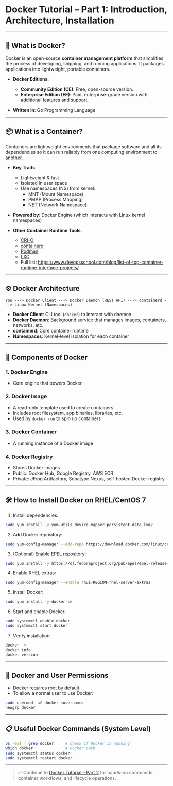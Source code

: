 # Docker Tutorial – Part 1: Introduction, Architecture, Installation

---

## 🐳 What is Docker?
Docker is an open-source **container management platform** that simplifies the process of developing, shipping, and running applications. It packages applications into lightweight, portable containers.

- **Docker Editions**:
  - **Community Edition (CE)**: Free, open-source version.
  - **Enterprise Edition (EE)**: Paid, enterprise-grade version with additional features and support.

- **Written in**: Go Programming Language

---

## 📦 What is a Container?
Containers are lightweight environments that package software and all its dependencies so it can run reliably from one computing environment to another.

- **Key Traits**:
  - Lightweight & fast
  - Isolated in user space
  - Use namespaces (NS) from kernel:
    - MNT (Mount Namespace)
    - PMAP (Process Mapping)
    - NET (Network Namespace)

- **Powered by**: Docker Engine (which interacts with Linux kernel namespaces)

- **Other Container Runtime Tools**: 
  - [CRI-O](https://cri-o.io/)
  - [containerd](https://containerd.io/)
  - [Podman](https://podman.io/)
  - [LXC](https://linuxcontainers.org/)
  - Full list: https://www.devopsschool.com/blog/list-of-top-container-runtime-interface-projects/

---

## ⚙️ Docker Architecture

```text
You ---> Docker Client ---> Docker Daemon (REST API) ---> containerd ---> Linux Kernel (Namespaces)
```

- **Docker Client**: CLI tool (`docker`) to interact with daemon
- **Docker Daemon**: Background service that manages images, containers, networks, etc.
- **containerd**: Core container runtime
- **Namespaces**: Kernel-level isolation for each container

---

## 🧩 Components of Docker

### 1. Docker Engine
  - Core engine that powers Docker

### 2. Docker Image
  - A read-only template used to create containers
  - Includes root filesystem, app binaries, libraries, etc.
  - Used by `docker run` to spin up containers

### 3. Docker Container
  - A running instance of a Docker image

### 4. Docker Registry
  - Stores Docker images
  - Public: Docker Hub, Google Registry, AWS ECR
  - Private: JFrog Artifactory, Sonatype Nexus, self-hosted Docker registry

---

## 🛠️ How to Install Docker on RHEL/CentOS 7

1. Install dependencies:
```bash
sudo yum install -y yum-utils device-mapper-persistent-data lvm2
```

2. Add Docker repository:
```bash
sudo yum-config-manager --add-repo https://download.docker.com/linux/centos/docker-ce.repo
```

3. (Optional) Enable EPEL repository:
```bash
sudo yum install -y https://dl.fedoraproject.org/pub/epel/epel-release-latest-7.noarch.rpm
```

4. Enable RHEL extras:
```bash
sudo yum-config-manager --enable rhui-REGION-rhel-server-extras
```

5. Install Docker:
```bash
sudo yum install -y docker-ce
```

6. Start and enable Docker:
```bash
sudo systemctl enable docker
sudo systemctl start docker
```

7. Verify installation:
```bash
docker -v
docker info
docker version
```

---

## 👤 Docker and User Permissions
- Docker requires root by default.
- To allow a normal user to use Docker:
```bash
sudo usermod -aG docker <username>
newgrp docker
```

---

## 📋 Useful Docker Commands (System Level)

```bash
ps -eaf | grep docker     # Check if Docker is running
which docker              # Docker path
sudo systemctl status docker
sudo systemctl restart docker
```

---

> ✅ Continue to [Docker Tutorial – Part 2](./docker_tutorial_part2.md) for hands-on commands, container workflows, and lifecycle operations.
